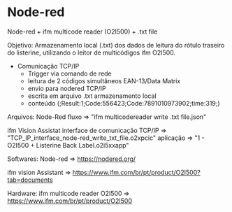 # Node-red
Node-red + ifm multicode reader (O2I500) + .txt file

Objetivo:
Armazenamento local (.txt) dos dados de leitura do rótulo traseiro do listerine, utilizando o leitor de multicódigos ifm O2I500.

- Comunicação TCP/IP
  - Trigger via comando de rede
  - leitura de 2 códigos simultâneos EAN-13/Data Matrix
  - envio para nodered TCP/IP
  - escrita em arquivo .txt armazenamento local 
  - conteúdo (;Result:1;Code:556423;Code:7891010973902;time:319;)
 
Arquivos:
Node-Red 
  fluxo => "ifm multicodereader write .txt file.json"

ifm Vision Assistat
  interface de comunicação TCP/IP => "TCP_IP_interface_node-red_write_txt_file.o2xpcic"
  aplicação => "1 - O2I500 + Listerine Back Label.o2i5xxapp" 

Softwares:
Node-red => https://nodered.org/

ifm vision Assistant => https://www.ifm.com/br/pt/product/O2I500?tab=documents

Hardware:
ifm multicode reader O2I500 => https://www.ifm.com/br/pt/product/O2I500
